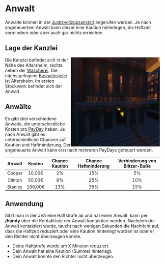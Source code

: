 # Anwalt 

Anwälte können in der [Justizvollzugsanstalt](../../pages/orte/jva.md) angerufen werden. Je nach angeheuertem Anwalt kann dieser eine Kaution hinterlegen, die Haftzeit vermindern oder aber auch gar nichts erreichen.

## Lage der Kanzlei

<img align="right" width="290" height="290" src="../../../assets/image/orte/Anwalt.png"> 

Die Kanzlei befindet sich in der Nähe des Altersheim, rechts neben der [Wäscherei](../../pages/nebenjobs/wäscherei.md). Die nächstgelegene [Bushaltestelle](../../pages/öpnv/bus.md) ist Altersheim. Im ersten Stockwerk befindet sich der Anwalt.

## Anwälte

Es gibt drei verschiedene Anwälte, die unterschiedliche Kosten pro [PayDay](../../pages/allgemein/payday.md) haben. Je nach Anwalt gibt es unterschiedliche Chancen auf Kaution und Haftminderung. Der angeheuerte Anwalt kann erst nach mehreren PayDays gefeuert werden.

| Anwalt | Kosten | Chance Kaution | Chance Haftminderung | Verhinderung von Blitzer-Buße |
|:-:|:-:|:-:|:-:|:-:|
| Cooper | 10,00€ | 2% | 15% | 5% |
| Clinton | 50,00€ | 8% | 25% | 10% |
| Stanley | 100,00€ | 13% | 35% | 15% |

## Anwendung
Sitzt man in der JVA eine Haftstrafe ab und hat einen Anwalt, kann per **/handy** über die Kontaktliste der Anwalt kontaktiert werden. Nachdem der Anwalt kontaktiert wurde, taucht nach wenigen Sekunden die Nachricht auf, dass die Haftzeit reduziert oder eine Kaution hinterlegt worden ist oder er den Richter nicht überzeugen konnte.

* Deine Haftstrafe wurde um X Minuten reduziert.
* Dein Anwalt hat eine Kaution (Summe) hinterlegt.
* Dein Anwalt konnte den Richter nicht überzeugen.
